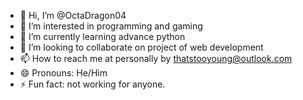 - 👋 Hi, I’m @OctaDragon04
- 👀 I’m interested in programming and gaming
- 🌱 I’m currently learning advance python
- 💞️ I’m looking to collaborate on project of web development
- 📫 How to reach me at personally by thatstooyoung@outlook.com
- 😄 Pronouns: He/Him
- ⚡ Fun fact: not working for anyone.

<!---
OctaDragon04/OctaDragon04 is a ✨ special ✨ repository because its `README.md` (this file) appears on your GitHub profile.
You can click the Preview link to take a look at your changes.
--->
